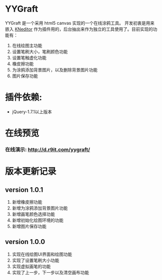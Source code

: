 YYGraft
========
YYGraft 是一个采用 html5 canvas 实现的一个在线涂鸦工具。
开发初衷是用来嵌入 [KNeditor](https://gitee.com/blackfox/kindeditor)
作为插件用的，后台抽出来作为独立的工具使用了。目前实现的功能有：
1. 在线绘图主功能
2. 设置笔刷大小，笔刷颜色功能
3. 设置笔触虚化功能
4. 橡皮擦功能
5. 为涂鸦添加背景图片，以及删除背景图片功能
6. 图片保存功能

插件依赖:
========
* jQuery-1.7.1以上版本

在线预览
========
### 在线演示: http://d.r9it.com/yygraft/

版本更新记录
=====
## version 1.0.1
1. 新增橡皮擦功能
2. 新增为涂鸦添加背景图片功能
3. 新增画笔颜色选择功能
4. 新增初始化绘图环境的功能
5. 新增图片保存功能

## version 1.0.0
1. 实现在线绘图UI界面和绘图功能
2. 实现了设置笔刷大小功能
3. 实现虚拟画笔的功能
4. 实现了上一步，下一步以及清空画布功能

